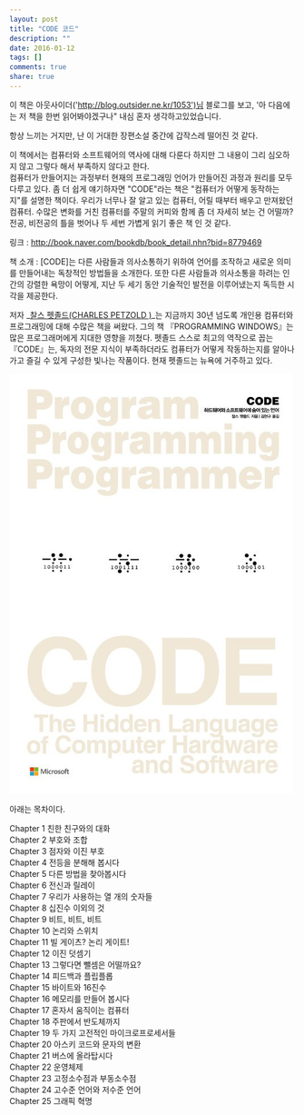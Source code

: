 ```yaml
---
layout: post
title: "CODE 코드"
description: ""
date: 2016-01-12
tags: []
comments: true
share: true
---
```


이 책은 아웃사이더('http://blog.outsider.ne.kr/1053')님 블로그를 보고, '아 다음에는 저 책을 한번
읽어봐야겠구나" 내심 혼자 생각하고있었습니다.

항상 느끼는 거지만, 난 이 거대한 장편소설 중간에 갑작스레 떨어진 것 같다.

  

이 책에서는 컴퓨터와 소프트웨어의 역사에 대해 다룬다 하지만 그 내용이 그리 심오하지 않고 그렇다 해서 부족하지 않다고 한다.  
컴퓨터가 만들어지는 과정부터 현재의 프로그래밍 언어가 만들어진 과정과 원리를 모두 다루고 있다. 좀 더 쉽게 얘기하자면 "CODE"라는 책은
"컴퓨터가 어떻게 동작하는지"를 설명한 책이다. 우리가 너무나 잘 알고 있는 컴퓨터, 어릴 때부터 배우고 만져왔던 컴퓨터. 수많은 변화를
거친 컴퓨터를 주말의 커피와 함께 좀 더 자세히 보는 건 어떨까? 전공, 비전공의 틀을 벗어나 두 세번 가볍게 읽기 좋은 책 인 것 같다.

  

링크 : http://book.naver.com/bookdb/book_detail.nhn?bid=8779469

책 소개 : [CODE]는 다른 사람들과 의사소통하기 위하여 언어를 조작하고 새로운 의미를 만들어내는 독창적인 방법들을 소개한다. 또한 다른
사람들과 의사소통을 하려는 인간의 강렬한 욕망이 어떻게, 지난 두 세기 동안 기술적인 발전을 이루어냈는지 독득한 시각을 제공한다.

  

저자 _[찰스 펫졸드(CHARLES PETZOLD )](http://charlespetzold.com/)_는 지금까지 30년 넘도록 개인용
컴퓨터와 프로그래밍에 대해 수많은 책을 써왔다. 그의 책 『PROGRAMMING WINDOWS』는 많은 프로그래머에게 지대한 영향을 끼쳤다.
펫졸드 스스로 최고의 역작으로 꼽는 『CODE』는, 독자의 전문 지식이 부족하더라도 컴퓨터가 어떻게 작동하는지를 알아나가고 즐길 수 있게
구성한 빛나는 작품이다. 현재 펫졸드는 뉴욕에 거주하고 있다.

  

![](/assets/images/posts/483/2253753E5959B19C377FC5.JPEG)

  

  

아래는 목차이다.

  

Chapter 1 친한 친구와의 대화  
Chapter 2 부호와 조합  
Chapter 3 점자와 이진 부호  
Chapter 4 전등을 분해해 봅시다  
Chapter 5 다른 방법을 찾아봅시다  
Chapter 6 전신과 릴레이  
Chapter 7 우리가 사용하는 열 개의 숫자들  
Chapter 8 십진수 이외의 것  
Chapter 9 비트, 비트, 비트  
Chapter 10 논리와 스위치  
Chapter 11 빌 게이츠? 논리 게이트!  
Chapter 12 이진 덧셈기  
Chapter 13 그렇다면 뺄셈은 어떨까요?  
Chapter 14 피드백과 플립플롭  
Chapter 15 바이트와 16진수  
Chapter 16 메모리를 만들어 봅시다  
Chapter 17 혼자서 움직이는 컴퓨터  
Chapter 18 주판에서 반도체까지  
Chapter 19 두 가지 고전적인 마이크로프로세서들  
Chapter 20 아스키 코드와 문자의 변환  
Chapter 21 버스에 올라탑시다  
Chapter 22 운영체제  
Chapter 23 고정소수점과 부동소수점  
Chapter 24 고수준 언어와 저수준 언어  
Chapter 25 그래픽 혁명  

